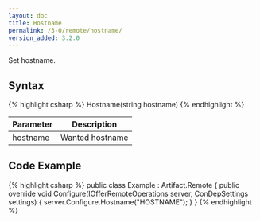 ```yaml
---
layout: doc
title: Hostname
permalink: /3-0/remote/hostname/
version_added: 3.2.0
---
```


Set hostname.

## Syntax

{% highlight csharp %}
Hostname(string hostname)
{% endhighlight %}

<table>
	<thead>
		<tr>
			<th>Parameter</th>
			<th>Description</th>
		</tr>
	</thead>
	<tbody>
    <tr>
      <td>hostname</td>
      <td>Wanted hostname</td>
    </tr>
	</tbody>
</table>

## Code Example

{% highlight csharp %}
public class Example : Artifact.Remote
{
    public override void Configure(IOfferRemoteOperations server, ConDepSettings settings)
    {
        server.Configure.Hostname("HOSTNAME");
    }
}
{% endhighlight %}